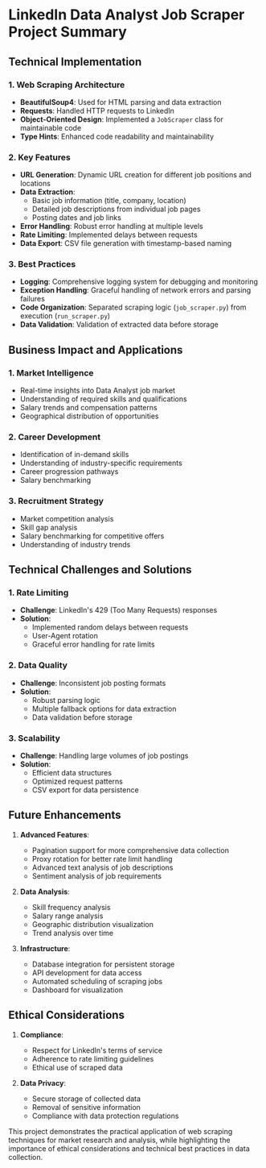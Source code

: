 # LinkedIn Data Analyst Job Scraper Project Summary

## Technical Implementation

### 1. Web Scraping Architecture

- **BeautifulSoup4**: Used for HTML parsing and data extraction
- **Requests**: Handled HTTP requests to LinkedIn
- **Object-Oriented Design**: Implemented a `JobScraper` class for maintainable code
- **Type Hints**: Enhanced code readability and maintainability

### 2. Key Features

- **URL Generation**: Dynamic URL creation for different job positions and locations
- **Data Extraction**:
    - Basic job information (title, company, location)
    - Detailed job descriptions from individual job pages
    - Posting dates and job links
- **Error Handling**: Robust error handling at multiple levels
- **Rate Limiting**: Implemented delays between requests
- **Data Export**: CSV file generation with timestamp-based naming

### 3. Best Practices

- **Logging**: Comprehensive logging system for debugging and monitoring
- **Exception Handling**: Graceful handling of network errors and parsing failures
- **Code Organization**: Separated scraping logic (`job_scraper.py`) from execution (`run_scraper.py`)
- **Data Validation**: Validation of extracted data before storage

## Business Impact and Applications

### 1. Market Intelligence

- Real-time insights into Data Analyst job market
- Understanding of required skills and qualifications
- Salary trends and compensation patterns
- Geographical distribution of opportunities

### 2. Career Development

- Identification of in-demand skills
- Understanding of industry-specific requirements
- Career progression pathways
- Salary benchmarking

### 3. Recruitment Strategy

- Market competition analysis
- Skill gap analysis
- Salary benchmarking for competitive offers
- Understanding of industry trends

## Technical Challenges and Solutions

### 1. Rate Limiting

- **Challenge**: LinkedIn's 429 (Too Many Requests) responses
- **Solution**:
    - Implemented random delays between requests
    - User-Agent rotation
    - Graceful error handling for rate limits

### 2. Data Quality

- **Challenge**: Inconsistent job posting formats
- **Solution**:
    - Robust parsing logic
    - Multiple fallback options for data extraction
    - Data validation before storage

### 3. Scalability

- **Challenge**: Handling large volumes of job postings
- **Solution**:
    - Efficient data structures
    - Optimized request patterns
    - CSV export for data persistence

## Future Enhancements

1. **Advanced Features**:
    
    - Pagination support for more comprehensive data collection
    - Proxy rotation for better rate limit handling
    - Advanced text analysis of job descriptions
    - Sentiment analysis of job requirements
2. **Data Analysis**:
    
    - Skill frequency analysis
    - Salary range analysis
    - Geographic distribution visualization
    - Trend analysis over time
3. **Infrastructure**:
    
    - Database integration for persistent storage
    - API development for data access
    - Automated scheduling of scraping jobs
    - Dashboard for visualization

## Ethical Considerations

1. **Compliance**:
    
    - Respect for LinkedIn's terms of service
    - Adherence to rate limiting guidelines
    - Ethical use of scraped data
2. **Data Privacy**:
    
    - Secure storage of collected data
    - Removal of sensitive information
    - Compliance with data protection regulations

This project demonstrates the practical application of web scraping techniques for market research and analysis, while highlighting the importance of ethical considerations and technical best practices in data collection.